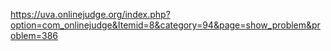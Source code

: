 https://uva.onlinejudge.org/index.php?option=com_onlinejudge&Itemid=8&category=94&page=show_problem&problem=386
